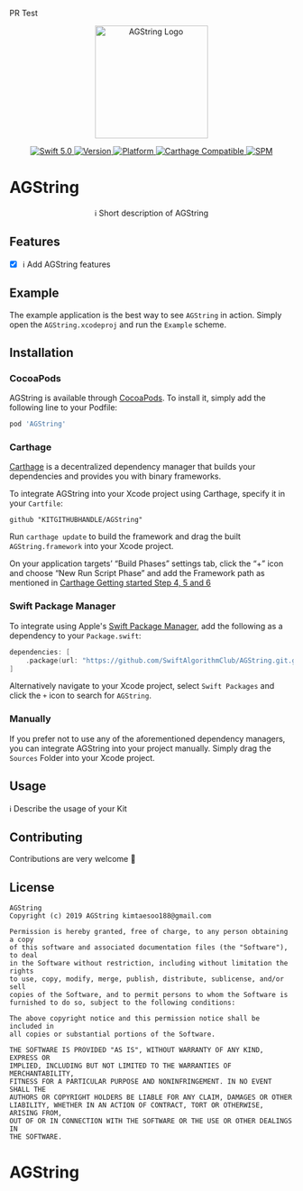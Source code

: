 PR Test
<p align="center">
   <img width="200" src="https://raw.githubusercontent.com/SvenTiigi/SwiftKit/gh-pages/readMeAssets/SwiftKitLogo.png" alt="AGString Logo">
</p>

<p align="center">
   <a href="https://developer.apple.com/swift/">
      <img src="https://img.shields.io/badge/Swift-5.0-orange.svg?style=flat" alt="Swift 5.0">
   </a>
   <a href="http://cocoapods.org/pods/AGString">
      <img src="https://img.shields.io/cocoapods/v/AGString.svg?style=flat" alt="Version">
   </a>
   <a href="http://cocoapods.org/pods/AGString">
      <img src="https://img.shields.io/cocoapods/p/AGString.svg?style=flat" alt="Platform">
   </a>
   <a href="https://github.com/Carthage/Carthage">
      <img src="https://img.shields.io/badge/Carthage-compatible-4BC51D.svg?style=flat" alt="Carthage Compatible">
   </a>
   <a href="https://github.com/apple/swift-package-manager">
      <img src="https://img.shields.io/badge/Swift%20Package%20Manager-compatible-brightgreen.svg" alt="SPM">
   </a>
</p>

# AGString

<p align="center">
ℹ️ Short description of AGString
</p>

## Features

- [x] ℹ️ Add AGString features

## Example

The example application is the best way to see `AGString` in action. Simply open the `AGString.xcodeproj` and run the `Example` scheme.

## Installation

### CocoaPods

AGString is available through [CocoaPods](http://cocoapods.org). To install
it, simply add the following line to your Podfile:

```bash
pod 'AGString'
```

### Carthage

[Carthage](https://github.com/Carthage/Carthage) is a decentralized dependency manager that builds your dependencies and provides you with binary frameworks.

To integrate AGString into your Xcode project using Carthage, specify it in your `Cartfile`:

```ogdl
github "KITGITHUBHANDLE/AGString"
```

Run `carthage update` to build the framework and drag the built `AGString.framework` into your Xcode project. 

On your application targets’ “Build Phases” settings tab, click the “+” icon and choose “New Run Script Phase” and add the Framework path as mentioned in [Carthage Getting started Step 4, 5 and 6](https://github.com/Carthage/Carthage/blob/master/README.md#if-youre-building-for-ios-tvos-or-watchos)

### Swift Package Manager

To integrate using Apple's [Swift Package Manager](https://swift.org/package-manager/), add the following as a dependency to your `Package.swift`:

```swift
dependencies: [
    .package(url: "https://github.com/SwiftAlgorithmClub/AGString.git.git", from: "1.0.0")
]
```

Alternatively navigate to your Xcode project, select `Swift Packages` and click the `+` icon to search for `AGString`.

### Manually

If you prefer not to use any of the aforementioned dependency managers, you can integrate AGString into your project manually. Simply drag the `Sources` Folder into your Xcode project.

## Usage

ℹ️ Describe the usage of your Kit

## Contributing
Contributions are very welcome 🙌

## License

```
AGString
Copyright (c) 2019 AGString kimtaesoo188@gmail.com

Permission is hereby granted, free of charge, to any person obtaining a copy
of this software and associated documentation files (the "Software"), to deal
in the Software without restriction, including without limitation the rights
to use, copy, modify, merge, publish, distribute, sublicense, and/or sell
copies of the Software, and to permit persons to whom the Software is
furnished to do so, subject to the following conditions:

The above copyright notice and this permission notice shall be included in
all copies or substantial portions of the Software.

THE SOFTWARE IS PROVIDED "AS IS", WITHOUT WARRANTY OF ANY KIND, EXPRESS OR
IMPLIED, INCLUDING BUT NOT LIMITED TO THE WARRANTIES OF MERCHANTABILITY,
FITNESS FOR A PARTICULAR PURPOSE AND NONINFRINGEMENT. IN NO EVENT SHALL THE
AUTHORS OR COPYRIGHT HOLDERS BE LIABLE FOR ANY CLAIM, DAMAGES OR OTHER
LIABILITY, WHETHER IN AN ACTION OF CONTRACT, TORT OR OTHERWISE, ARISING FROM,
OUT OF OR IN CONNECTION WITH THE SOFTWARE OR THE USE OR OTHER DEALINGS IN
THE SOFTWARE.
```
# AGString
